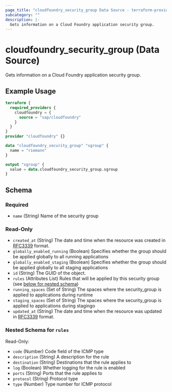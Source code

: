 ```yaml
---
page_title: "cloudfoundry_security_group Data Source - terraform-provider-cloudfoundry"
subcategory: ""
description: |-
  Gets information on a Cloud Foundry application security group.
---
```


# cloudfoundry_security_group (Data Source)

Gets information on a Cloud Foundry application security group.

## Example Usage

```terraform
terraform {
  required_providers {
    cloudfoundry = {
      source = "sap/cloudfoundry"
    }
  }
}
provider "cloudfoundry" {}

data "cloudfoundry_security_group" "sgroup" {
  name = "riemann"
}

output "sgroup" {
  value = data.cloudfoundry_security_group.sgroup
}
```

<!-- schema generated by tfplugindocs -->
## Schema

### Required

- `name` (String) Name of the security group

### Read-Only

- `created_at` (String) The date and time when the resource was created in [RFC3339](https://www.ietf.org/rfc/rfc3339.txt) format.
- `globally_enabled_running` (Boolean) Specifies whether the group should be applied globally to all running applications
- `globally_enabled_staging` (Boolean) Specifies whether the group should be applied globally to all staging applications
- `id` (String) The GUID of the object.
- `rules` (Attributes List) Rules that will be applied by this security group (see [below for nested schema](#nestedatt--rules))
- `running_spaces` (Set of String) The spaces where the security_group is applied to applications during runtime
- `staging_spaces` (Set of String) The spaces where the security_group is applied to applications during stagingo
- `updated_at` (String) The date and time when the resource was updated in [RFC3339](https://www.ietf.org/rfc/rfc3339.txt) format.

<a id="nestedatt--rules"></a>
### Nested Schema for `rules`

Read-Only:

- `code` (Number) Code field of the ICMP type
- `description` (String) A description for the rule
- `destination` (String) Destinations that the rule applies to
- `log` (Boolean) Whether logging for the rule is enabled
- `ports` (String) Ports that the rule applies to
- `protocol` (String) Protocol type
- `type` (Number) Type number for ICMP protocol